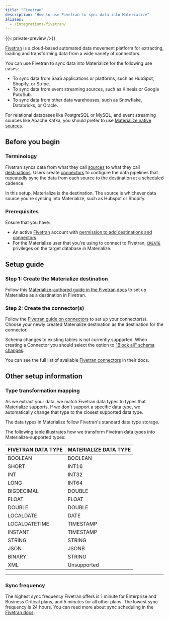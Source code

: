 ```yaml
---
title: "Fivetran"
description: "How to use Fivetran to sync data into Materialize"
aliases:
  - /integrations/fivetran/
---
```


{{< private-preview />}}

[Fivetran](https://www.fivetran.com/) is a cloud-based automated data movement platform for
extracting, loading and transforming data from a wide variety of connectors.

You can use Fivetran to sync data into Materialize for the following use cases:
- To sync data from SaaS applications or platforms, such as HubSpot, Shopify, or Stripe.
- To sync data from event streaming sources, such as Kinesis or Google Pub/Sub.
- To sync data from other data warehouses, such as Snowflake, Databricks, or Oracle.

For relational databases like PostgreSQL or MySQL, and event streaming sources like Apache Kafka,
you should prefer to use [Materialize native sources](/sql/create-source/).

## Before you begin
### Terminology
Fivetran syncs data from what they call
[sources](https://fivetran.com/docs/getting-started/glossary#source) to what they call
[destinations](https://fivetran.com/docs/getting-started/glossary#destination). Users create
[connectors](https://fivetran.com/docs/getting-started/glossary#connector) to configure the data
pipelines that repeatedly sync the data from each source to the destination at a scheduled cadence.

In this setup, Materialize is the destination. The source is whichever data source you're syncing
into Materialize, such as Hubspot or Shopify.

### Prerequisites
Ensure that you have:
- An active [Fivetran](https://www.fivetran.com/) account with
[permission to add destinations and connectors](https://fivetran.com/docs/using-fivetran/fivetran-dashboard/account-management/role-based-access-control#legacyandnewrbacmodel).
- For the Materialize user that you're using to connect to Fivetran,
[`CREATE`](/manage/access-control/rbac/#privileges) privileges on the
target database in Materialize.

## Setup guide
### Step 1: Create the Materialize destination
Follow this
[Materialize-authored guide in the Fivetran docs](https://fivetran.com/docs/destinations/materialize/setup-guide#materializesetupguide) to set up Materialize as a destination in Fivetran.

### Step 2: Create the connector(s)
Follow the
[Fivetran guide on connectors](https://fivetran.com/docs/using-fivetran/fivetran-dashboard/connectors#overview)
to set up your connector(s). Choose your newly created Materialize destination as the destination
for the connector.

Schema changes to existing tables is not currently supported. When creating a Connector you should
select the option to
["Block all" schema changes](https://fivetran.com/docs/using-fivetran/fivetran-dashboard/connectors/schema#defineschemachangehandlingsettings).

You can see the full list of available [Fivetran connectors](https://fivetran.com/docs/connectors)
in their docs.

## Other setup information
### Type transformation mapping
As we extract your data, we match Fivetran data types to types that Materialize supports. If we don't
support a specific data type, we automatically change that type to the closest supported data type.

The data types in Materialize follow Fivetran's standard data type storage.

The following table illustrates how we transform Fivetran data types into Materialize-supported
types:

| FIVETRAN DATA TYPE | MATERIALIZE DATA TYPE |
|--------------------|-----------------------|
| BOOLEAN            | BOOLEAN               |
| SHORT              | INT16                 |
| INT                | INT32                 |
| LONG               | INT64                 |
| BIGDECIMAL         | DOUBLE                |
| FLOAT              | FLOAT                 |
| DOUBLE             | DOUBLE                |
| LOCALDATE          | DATE                  |
| LOCALDATETIME      | TIMESTAMP             |
| INSTANT            | TIMESTAMP             |
| STRING             | STRING                |
| JSON               | JSONB                 |
| BINARY             | STRING                |
| XML                | Unsupported           |

----

### Sync frequency
The highest sync frequency Fivetran offers is 1 minute for Enterprise and Business Critical plans,
and 5 minutes for all other plans. The lowest sync frequency is 24 hours. You can read more about
sync scheduling in the
[Fivetran docs](https://fivetran.com/docs/core-concepts/syncoverview#syncfrequencyandscheduling).
